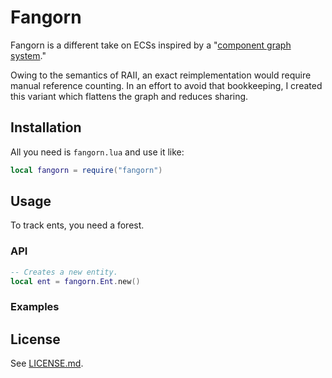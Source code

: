 
# Fangorn

Fangorn is a different take on ECSs inspired by a "[component graph system](https://github.com/kvark/froggy)."

Owing to the semantics of RAII, an exact reimplementation would require manual reference counting. In an effort to avoid that bookkeeping, I created this variant which flattens the graph and reduces sharing.

## Installation

All you need is `fangorn.lua` and use it like:

```lua
local fangorn = require("fangorn")
```

## Usage

To track ents, you need a forest.

### API

```lua
-- Creates a new entity.
local ent = fangorn.Ent.new()
```

### Examples

## License

See [LICENSE.md](LICENSE.md).
